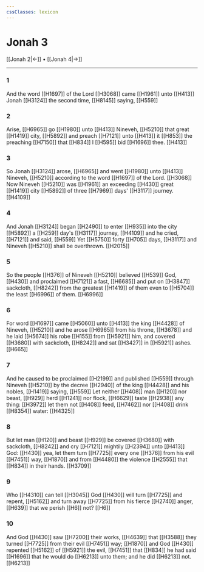 ```yaml
---
cssClasses: lexicon
---
```

# Jonah 3

[[Jonah 2|←]] • [[Jonah 4|→]]

---

### 1
And the word [[H1697]] of the Lord [[H3068]] came [[H1961]] unto [[H413]] Jonah [[H3124]] the second time, [[H8145]] saying, [[H559]]

### 2
Arise, [[H6965]] go [[H1980]] unto [[H413]] Nineveh, [[H5210]] that great [[H1419]] city, [[H5892]] and preach [[H7121]] unto [[H413]]  it [[H853]] the preaching [[H7150]] that [[H834]] I [[H595]] bid [[H1696]] thee. [[H413]]

### 3
So Jonah [[H3124]] arose, [[H6965]] and went [[H1980]] unto [[H413]] Nineveh, [[H5210]] according to the word [[H1697]] of the Lord. [[H3068]] Now Nineveh [[H5210]] was [[H1961]] an exceeding [[H430]] great [[H1419]] city [[H5892]] of three [[H7969]] days' [[H3117]] journey. [[H4109]]

### 4
And Jonah [[H3124]] began [[H2490]] to enter [[H935]] into the city [[H5892]] a [[H259]] day's [[H3117]] journey, [[H4109]] and he cried, [[H7121]] and said, [[H559]] Yet [[H5750]] forty [[H705]] days, [[H3117]] and Nineveh [[H5210]] shall be overthrown. [[H2015]]

### 5
So the people [[H376]] of Nineveh [[H5210]] believed [[H539]] God, [[H430]] and proclaimed [[H7121]] a fast, [[H6685]] and put on [[H3847]] sackcloth, [[H8242]] from the greatest [[H1419]] of them even to [[H5704]] the least [[H6996]] of them. [[H6996]]

### 6
For word [[H1697]] came [[H5060]] unto [[H413]] the king [[H4428]] of Nineveh, [[H5210]] and he arose [[H6965]] from his throne, [[H3678]] and he laid [[H5674]] his robe [[H155]] from [[H5921]] him, and covered [[H3680]] with sackcloth, [[H8242]] and sat [[H3427]] in [[H5921]] ashes. [[H665]]

### 7
And he caused to be proclaimed [[H2199]] and published [[H559]] through Nineveh [[H5210]] by the decree [[H2940]] of the king [[H4428]] and his nobles, [[H1419]] saying, [[H559]] Let neither [[H408]] man [[H120]] nor beast, [[H929]] herd [[H1241]] nor flock, [[H6629]] taste [[H2938]] any thing: [[H3972]] let them not [[H408]] feed, [[H7462]] nor [[H408]] drink [[H8354]] water: [[H4325]]

### 8
But let man [[H120]] and beast [[H929]] be covered [[H3680]] with sackcloth, [[H8242]] and cry [[H7121]] mightily [[H2394]] unto [[H413]] God: [[H430]] yea, let them turn [[H7725]] every one [[H376]] from his evil [[H7451]] way, [[H1870]] and from [[H4480]] the violence [[H2555]] that [[H834]] in their hands. [[H3709]]

### 9
Who [[H4310]] can tell [[H3045]] God [[H430]] will turn [[H7725]] and repent, [[H5162]] and turn away [[H7725]] from his fierce [[H2740]] anger, [[H639]] that we perish [[H6]] not? [[H6]]

### 10
And God [[H430]] saw [[H7200]] their works, [[H4639]] that [[H3588]] they turned [[H7725]] from their evil [[H7451]] way; [[H1870]] and God [[H430]] repented [[H5162]] of [[H5921]] the evil, [[H7451]] that [[H834]] he had said [[H1696]] that he would do [[H6213]] unto them; and he did [[H6213]] not. [[H6213]]